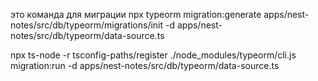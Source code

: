 это команда для миграции
npx typeorm migration:generate apps/nest-notes/src/db/typeorm/migrations/init -d apps/nest-notes/src/db/typeorm/data-source.ts

npx ts-node -r tsconfig-paths/register ./node_modules/typeorm/cli.js migration:run -d apps/nest-notes/src/db/typeorm/data-source.ts
